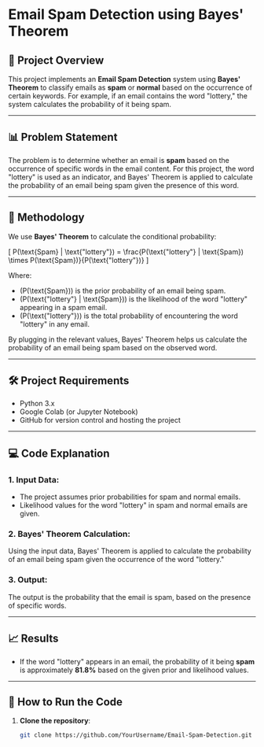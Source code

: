 # Email Spam Detection using Bayes' Theorem

## 🧠 **Project Overview**

This project implements an **Email Spam Detection** system using **Bayes' Theorem** to classify emails as **spam** or **normal** based on the occurrence of certain keywords. For example, if an email contains the word "lottery," the system calculates the probability of it being spam.

---

## 📊 **Problem Statement**

The problem is to determine whether an email is **spam** based on the occurrence of specific words in the email content. For this project, the word "lottery" is used as an indicator, and Bayes' Theorem is applied to calculate the probability of an email being spam given the presence of this word.

---

## 📐 **Methodology**

We use **Bayes' Theorem** to calculate the conditional probability:

\[
P(\text{Spam} | \text{"lottery"}) = \frac{P(\text{"lottery"} | \text{Spam}) \times P(\text{Spam})}{P(\text{"lottery"})}
\]

Where:
- \(P(\text{Spam})\) is the prior probability of an email being spam.
- \(P(\text{"lottery"} | \text{Spam})\) is the likelihood of the word "lottery" appearing in a spam email.
- \(P(\text{"lottery"})\) is the total probability of encountering the word "lottery" in any email.

By plugging in the relevant values, Bayes' Theorem helps us calculate the probability of an email being spam based on the observed word.

---

## 🛠️ **Project Requirements**

- Python 3.x
- Google Colab (or Jupyter Notebook)
- GitHub for version control and hosting the project

---

## 💻 **Code Explanation**

### 1. **Input Data**:
   - The project assumes prior probabilities for spam and normal emails.
   - Likelihood values for the word "lottery" in spam and normal emails are given.

### 2. **Bayes' Theorem Calculation**:
   Using the input data, Bayes' Theorem is applied to calculate the probability of an email being spam given the occurrence of the word "lottery."

### 3. **Output**:
   The output is the probability that the email is spam, based on the presence of specific words.

---

## 📈 **Results**

- If the word "lottery" appears in an email, the probability of it being **spam** is approximately **81.8%** based on the given prior and likelihood values.

---

## 🚀 **How to Run the Code**

1. **Clone the repository**:

   ```bash
   git clone https://github.com/YourUsername/Email-Spam-Detection.git
